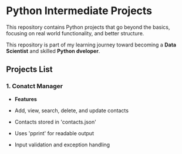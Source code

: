 # Python Intermediate Projects

This repository contains Python projects that go beyond the basics, focusing on real world functionality, and better structure.

This repository is part of my learning journey toward becoming a **Data Scientist** and skilled **Python dveloper**.

## Projects List

### 1. Conatct Manager

 - **Features**

 - Add, view, search, delete, and update contacts

 - Contacts stored in 'contacts.json'

 - Uses 'pprint' for readable output

 - Input validation and exception handling
